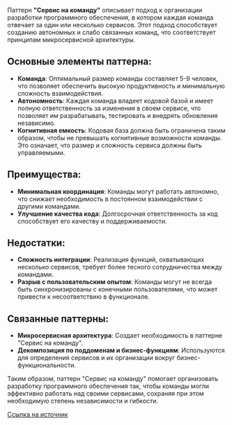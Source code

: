 Паттерн **"Сервис на команду"** описывает подход к организации разработки программного обеспечения, в котором каждая команда отвечает за один или несколько сервисов. Этот подход способствует созданию автономных и слабо связанных команд, что соответствует принципам микросервисной архитектуры.

## Основные элементы паттерна:

- **Команда**: Оптимальный размер команды составляет 5-9 человек, что позволяет обеспечить высокую продуктивность и минимальную сложность взаимодействия.
- **Автономность**: Каждая команда владеет кодовой базой и имеет полную ответственность за изменения в своем сервисе, что позволяет им разрабатывать, тестировать и внедрять обновления независимо.
- **Когнитивная емкость**: Кодовая база должна быть ограничена таким образом, чтобы не превышать когнитивные возможности команды. Это означает, что размер и сложность сервиса должны быть управляемыми.

## Преимущества:

- **Минимальная координация**: Команды могут работать автономно, что снижает необходимость в постоянном взаимодействии с другими командами.
- **Улучшение качества кода**: Долгосрочная ответственность за код способствует его качеству и поддерживаемости.

## Недостатки:

- **Сложность интеграции**: Реализация функций, охватывающих несколько сервисов, требует более тесного сотрудничества между командами.
- **Разрыв с пользовательским опытом**: Команды могут не всегда быть синхронизированы с конечными пользователями, что может привести к несоответствию в функционале.

## Связанные паттерны:

- **Микросервисная архитектура**: Создает необходимость в паттерне "Сервис на команду".
- **Декомпозиция по поддоменам и бизнес-функциям**: Используются для определения сервисов и их организации вокруг бизнес-функциональности.

Таким образом, паттерн "Сервис на команду" помогает организовать разработку программного обеспечения так, чтобы команды могли эффективно работать над своими сервисами, сохраняя при этом необходимую степень независимости и гибкости.

[Ссылка на источник](https://microservices.io/patterns/decomposition/service-per-team.html)